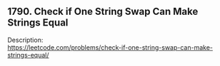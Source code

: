 ## 1790. Check if One String Swap Can Make Strings Equal

Description:  
https://leetcode.com/problems/check-if-one-string-swap-can-make-strings-equal/